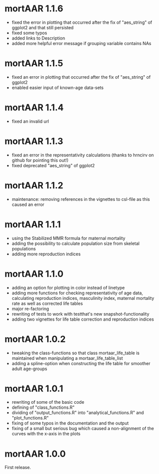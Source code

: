 # mortAAR 1.1.6
- fixed the error in plotting that occurred after the fix of "aes_string" of ggplot2
  and that still persisted
- fixed some typos
- added links to Description
- added more helpful error message if grouping variable contains NAs

# mortAAR 1.1.5
- fixed an error in plotting that occurred after the fix of "aes_string" of ggplot2
- enabled easier input of known-age data-sets

# mortAAR 1.1.4
- fixed an invalid url
 
# mortAAR 1.1.3
- fixed an error in the representativity calculations (thanks to hrncirv on github for
 pointing this out!)
- fixed deprecated "aes_string" of ggplot2

# mortAAR 1.1.2

- maintenance: removing references in the vignettes to csl-file as this caused an error

# mortAAR 1.1.1

- using the Stabilized MMR formula for maternal mortality
- adding the possibility to calculate population size from skeletal populations
- adding more reproduction indices

# mortAAR 1.1.0

- adding an option for plotting in color instead of linetype
- adding more functions for checking representativity of age data, calculating reproduction indices, masculinity index, maternal mortality rate as well as corrected life tables
- major re-factoring
- rewriting of tests to work with testthat's new snapshot-functionality
- adding two vignettes for life table correction and reproduction indices

# mortAAR 1.0.2

- tweaking the class-functions so that class mortaar_life_table is maintained when manipulating a mortaar_life_table_list
- adding a spline-option when constructing the life table for smoother adult age-groups

# mortAAR 1.0.1

- rewriting of some of the basic code
- defining of "class_functions.R"
- dividing of "output_functions.R" into "analytical_functions.R" and "plot_functions.R"
- fixing of some typos in the documentation and the output
- fixing of a small but serious bug which caused a non-alignment of the curves with the x-axis in the plots

# mortAAR 1.0.0

First release.
